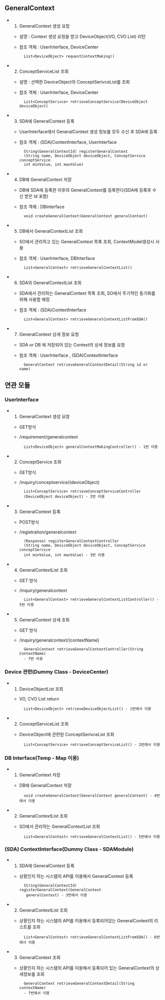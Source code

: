 ## GeneralContext 
- 1) GeneralContext 생성 요청 
	- 설명 : Context 생성 요청을 받고 DeviceObject(VO, CVO List) 리턴
	- 참조 객체  : UserInterface, DeviceCenter
	 		
	 		List<DeviceObject> requestContextMaking()

- 2) ConceptServiceList 조회
	- 설명 : 선택한 DeviceObject의 ConceptSerivceList를 조회
	- 참조 객체 : UserInterface, DeviceCenter
	
			List<ConceptSerivce> retrieveConceptService(DeviceObject deviceObject)

- 3) SDA에 GeneralContext 등록
	- UserInterface에서 GeneralContext 생성 정보를 모두 수신 후 SDA에 등록
	- 참조 객체 : (SDA)ContextInterface, UserInterface
	
			String(GeneralContextId) registerGeneralContext
			(String name, DeviceObject deviceObject, ConceptService conceptService
			int minValue, int maxValue)
	
- 4) DB에 GeneralContext 저장
	- DB에 SDA에 등록한 이후의 GeneralContext를 등록한다(SDA에 등록후 수신 받은 Id 포함)
	- 참조 객체 : DBInterface
	
			void createGeneralContext(GeneralContext generalContext)

- 5) DB에서 GeneralContextList 조회
	- SO에서 관리하고 있는 GeneralContext 목록 조회, ContextModel생성시 사용
	- 참조 객체 : UserInterface, DBInterface

			List<GeneralContext> retrieveGeneralContextList()
			
- 6) SDA의 GeneralContextList 조회 
	- SDA에서 관리하는 GeneralContext 목록 조회, SO에서 주기적인 동기화를 위해 사용할 예정
	- 참조 객체 : (SDA)ContextInterface
	
			List<GeneralContext> retrieveGeneralContextListFromSDA()
			
- 7) GeneralContext 상세 정보 요청
	- SDA or DB 에 저장되어 있는  Context의 상세 정보를 요청
	- 참조 객체 : UserInterface , (SDA)ContextInterface
	
			GeneralContext retrieveGeneralContextDetail(String id or name)
	

## 연관 모듈
### UserInterface
- 1) GeneralContext 생성 요청
	- GET방식
	- /requirement/generalcontext
	
			List<DeviceObject> generalContextMakingController() - 1번 이용

- 2) ConceptService 조회
	- GET방식
	- /inquiry/conceptservice/(deviceObject)
	
			List<ConceptService> retrieveConceptServiceController
			(DeviceObject deviceObject) - 2번 이용

- 3) GeneralContext 등록
	- POST방식
	- /registration/generalcontext
	
			(Response) registerGeneralContextController
			(String name, DeviceObject deviceObject, ConceptService conceptService
			int minValue, int maxValue) - 3번 이용

- 4) GeneralContextList 조회
	- GET 방식
	- /inquiry/generalcontext
	
			List<GeneralContext> retrieveGeneralContextListController() - 5번 이용
	
- 5) GeneralContext 상세 조회
	- GET 방식
	- /inquiry/generalcontext/{contextName}
	
			GeneralContext retrieveGeneralContextController(String ContextName) 
			- 7번 이용

### Device 관련(Dummy Class - DeviceCenter)
- 1) DeviceObjectList 조회
	- VO, CVO List return
	
			List<DeviceObject> retrieveDeviceObjectList() - 1번에서 이용
- 2) ConceptServiceList 조회
	- DeviceObject에 관련된 ConceptSerivceList 조회
	
			List<ConceptService> retrieveConceptServiceList() - 2번에서 이용
			
### DB Interface(Temp - Map 이용)
- 1) GeneralContext 저장
	- DB에 GeneralContext 저장
		
			void createGeneralContext(GeneralContext generalContext) - 4번에서 이용
			
- 2) GeneralContextList 조회
	- SO에서 관리하는 GeneralContextList 조회
			
			List<GeneralContext> retrieveGeneralContextList() - 5번에서 이용
			
### (SDA) ContextInterface(Dummy Class - SDAModule)
- 1) SDA에 GeneralContext 등록
	- 상황인지 하는 시스템의 API를 이용해서 GeneralContext 등록
	
			String(GeneralContextId) registerGeneralContext(GeneralContext
			 generalContext) - 3번에서 이용
	
- 2) GeneralContextList 조회
	- 상황인지 하는 시스템의 API를 이용해서 등록되어있는 GeneralContext의 리스트를 조회

			List<GeneralContext> retrieveGeneralContextListFromSDA() - 6번에서 이용
			
- 3) GeneralContext 조회
	- 상황인지 하는 시스템의 API를 이용해서 등록되어 있는 GeneralContext의 상세정보를 조회
		
			GeneralContext retrieveGeneralContextDetail(String contextName)
			- 7번에서 이용